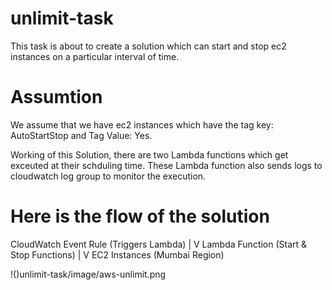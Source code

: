 # unlimit-task
This task is about to create a solution which can start and stop ec2 instances on a particular interval of time.

# Assumtion
We assume that we have ec2 instances which have the tag key: AutoStartStop and Tag Value: Yes.

Working of this Solution, there are two Lambda functions which get exceuted at their schduling time. These Lambda function also sends logs to cloudwatch log group to monitor the execution.

# Here is the flow of the solution
CloudWatch Event Rule (Triggers Lambda)
          |
          V
Lambda Function (Start & Stop Functions)
          |
          V
EC2 Instances (Mumbai Region)

!()unlimit-task/image/aws-unlimit.png